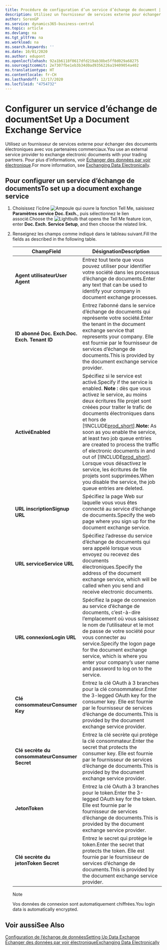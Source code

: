 ```yaml
---
title: Procédure de configuration d’un service d’échange de document | Microsoft Docs
description: Utilisez un fournisseur de services externe pour échanger des documents électroniques avec vos partenaires commerciaux.
author: SorenGP
ms.service: dynamics365-business-central
ms.topic: article
ms.devlang: na
ms.tgt_pltfrm: na
ms.workload: na
ms.search.keywords: ''
ms.date: 10/01/2020
ms.author: edupont
ms.openlocfilehash: 92a1b6118f0617dfd219ab38be5ff8d029a68275
ms.sourcegitcommit: 2e7307fbe1eb3b34d0ad9356226a19409054a402
ms.translationtype: HT
ms.contentlocale: fr-CH
ms.lasthandoff: 12/17/2020
ms.locfileid: "4754732"
---
```

# <a name="set-up-a-document-exchange-service"></a><span data-ttu-id="27feb-103">Configurer un service d’échange de document</span><span class="sxs-lookup"><span data-stu-id="27feb-103">Set Up a Document Exchange Service</span></span>
<span data-ttu-id="27feb-104">Utilisez un fournisseur de services externe pour échanger des documents électroniques avec vos partenaires commerciaux.</span><span class="sxs-lookup"><span data-stu-id="27feb-104">You use an external service provider to exchange electronic documents with your trading partners.</span></span> <span data-ttu-id="27feb-105">Pour plus d’informations, voir [Échanger des données par voir électronique](across-data-exchange.md).</span><span class="sxs-lookup"><span data-stu-id="27feb-105">For more information, see [Exchanging Data Electronically](across-data-exchange.md).</span></span>  

## <a name="to-set-up-a-document-exchange-service"></a><span data-ttu-id="27feb-106">Pour configurer un service d’échange de documents</span><span class="sxs-lookup"><span data-stu-id="27feb-106">To set up a document exchange service</span></span>  
1. <span data-ttu-id="27feb-107">Choisissez l’icône ![Ampoule qui ouvre la fonction Tell Me](media/ui-search/search_small.png "Dites-moi ce que vous voulez faire"), saisissez **Paramètres service Doc. Exch.**, puis sélectionnez le lien associé.</span><span class="sxs-lookup"><span data-stu-id="27feb-107">Choose the ![Lightbulb that opens the Tell Me feature](media/ui-search/search_small.png "Tell me what you want to do") icon, enter **Doc. Exch. Service Setup**, and then choose the related link.</span></span>  
2. <span data-ttu-id="27feb-108">Renseignez les champs comme indiqué dans le tableau suivant.</span><span class="sxs-lookup"><span data-stu-id="27feb-108">Fill the fields as described in the following table.</span></span>  

    |<span data-ttu-id="27feb-109">Champ</span><span class="sxs-lookup"><span data-stu-id="27feb-109">Field</span></span>|<span data-ttu-id="27feb-110">Désignation</span><span class="sxs-lookup"><span data-stu-id="27feb-110">Description</span></span>|  
    |---------------------------------|---------------------------------------|  
    |<span data-ttu-id="27feb-111">**Agent utilisateur**</span><span class="sxs-lookup"><span data-stu-id="27feb-111">**User Agent**</span></span>|<span data-ttu-id="27feb-112">Entrez tout texte que vous pouvez utiliser pour identifier votre société dans les processus d’échange de documents.</span><span class="sxs-lookup"><span data-stu-id="27feb-112">Enter any text that can be used to identify your company in document exchange processes.</span></span>|  
    |<span data-ttu-id="27feb-113">**ID abonné Doc. Exch.**</span><span class="sxs-lookup"><span data-stu-id="27feb-113">**Doc. Exch. Tenant ID**</span></span>|<span data-ttu-id="27feb-114">Entrez l’abonné dans le service d’échange de documents qui représente votre société.</span><span class="sxs-lookup"><span data-stu-id="27feb-114">Enter the tenant in the document exchange service that represents your company.</span></span> <span data-ttu-id="27feb-115">Elle est fournie par le fournisseur de services d’échange de documents.</span><span class="sxs-lookup"><span data-stu-id="27feb-115">This is provided by the document exchange service provider.</span></span>|  
    |<span data-ttu-id="27feb-116">**Activé**</span><span class="sxs-lookup"><span data-stu-id="27feb-116">**Enabled**</span></span>|<span data-ttu-id="27feb-117">Spécifiez si le service est activé.</span><span class="sxs-lookup"><span data-stu-id="27feb-117">Specify if the service is enabled.</span></span> <span data-ttu-id="27feb-118">**Note :** dès que vous activez le service, au moins deux écritures file projet sont créées pour traiter le trafic de documents électroniques dans et hors de [!INCLUDE[prod_short](includes/prod_short.md)].</span><span class="sxs-lookup"><span data-stu-id="27feb-118">**Note:**  As soon as you enable the service, at least two job queue entries are created to process the traffic of electronic documents in and out of [!INCLUDE[prod_short](includes/prod_short.md)].</span></span> <span data-ttu-id="27feb-119">Lorsque vous désactivez le service, les écritures de file projets sont supprimées.</span><span class="sxs-lookup"><span data-stu-id="27feb-119">When you disable the service, the job queue entries are deleted.</span></span>|  
    |<span data-ttu-id="27feb-120">**URL inscription**</span><span class="sxs-lookup"><span data-stu-id="27feb-120">**Signup URL**</span></span>|<span data-ttu-id="27feb-121">Spécifiez la page Web sur laquelle vous vous êtes connecté au service d’échange de documents.</span><span class="sxs-lookup"><span data-stu-id="27feb-121">Specify the web page where you sign up for the document exchange service.</span></span>|  
    |<span data-ttu-id="27feb-122">**URL service**</span><span class="sxs-lookup"><span data-stu-id="27feb-122">**Service URL**</span></span>|<span data-ttu-id="27feb-123">Spécifiez l’adresse du service d’échange de documents qui sera appelé lorsque vous envoyez ou recevez des documents électroniques.</span><span class="sxs-lookup"><span data-stu-id="27feb-123">Specify the address of the document exchange service, which will be called when you send and receive electronic documents.</span></span>|  
    |<span data-ttu-id="27feb-124">**URL connexion**</span><span class="sxs-lookup"><span data-stu-id="27feb-124">**Login URL**</span></span>|<span data-ttu-id="27feb-125">Spécifiez la page de connexion au service d’échange de documents, c’est-à-dire l’emplacement où vous saisissez le nom de l’utilisateur et le mot de passe de votre société pour vous connecter au service.</span><span class="sxs-lookup"><span data-stu-id="27feb-125">Specify the logon page for the document exchange service, which is where you enter your company’s user name and password to log on to the service.</span></span>|  
    |<span data-ttu-id="27feb-126">**Clé consommateur**</span><span class="sxs-lookup"><span data-stu-id="27feb-126">**Consumer Key**</span></span>|<span data-ttu-id="27feb-127">Entrez la clé OAuth à 3 branches pour la clé consommateur.</span><span class="sxs-lookup"><span data-stu-id="27feb-127">Enter the 3-legged OAuth key for the consumer key.</span></span> <span data-ttu-id="27feb-128">Elle est fournie par le fournisseur de services d’échange de documents.</span><span class="sxs-lookup"><span data-stu-id="27feb-128">This is provided by the document exchange service provider.</span></span>|  
    |<span data-ttu-id="27feb-129">**Clé secrète du consommateur**</span><span class="sxs-lookup"><span data-stu-id="27feb-129">**Consumer Secret**</span></span>|<span data-ttu-id="27feb-130">Entrez la clé secrète qui protège la clé consommateur.</span><span class="sxs-lookup"><span data-stu-id="27feb-130">Enter the secret that protects the consumer key.</span></span> <span data-ttu-id="27feb-131">Elle est fournie par le fournisseur de services d’échange de documents.</span><span class="sxs-lookup"><span data-stu-id="27feb-131">This is provided by the document exchange service provider.</span></span>|  
    |<span data-ttu-id="27feb-132">**Jeton**</span><span class="sxs-lookup"><span data-stu-id="27feb-132">**Token**</span></span>|<span data-ttu-id="27feb-133">Entrez la clé OAuth à 3 branches pour le token.</span><span class="sxs-lookup"><span data-stu-id="27feb-133">Enter the 3-legged OAuth key for the token.</span></span> <span data-ttu-id="27feb-134">Elle est fournie par le fournisseur de services d’échange de documents.</span><span class="sxs-lookup"><span data-stu-id="27feb-134">This is provided by the document exchange service provider.</span></span>|  
    |<span data-ttu-id="27feb-135">**Clé secrète du jeton**</span><span class="sxs-lookup"><span data-stu-id="27feb-135">**Token Secret**</span></span>|<span data-ttu-id="27feb-136">Entrez le secret qui protège le token.</span><span class="sxs-lookup"><span data-stu-id="27feb-136">Enter the secret that protects the token.</span></span> <span data-ttu-id="27feb-137">Elle est fournie par le fournisseur de services d’échange de documents.</span><span class="sxs-lookup"><span data-stu-id="27feb-137">This is provided by the document exchange service provider.</span></span>|  

    > [!NOTE]  
    > <span data-ttu-id="27feb-138">Vos données de connexion sont automatiquement chiffrées.</span><span class="sxs-lookup"><span data-stu-id="27feb-138">You login data is automatically encrypted.</span></span>

## <a name="see-also"></a><span data-ttu-id="27feb-139">Voir aussi</span><span class="sxs-lookup"><span data-stu-id="27feb-139">See Also</span></span>  
[<span data-ttu-id="27feb-140">Configuration de l’échange de données</span><span class="sxs-lookup"><span data-stu-id="27feb-140">Setting Up Data Exchange</span></span>](across-set-up-data-exchange.md)  
[<span data-ttu-id="27feb-141">Échanger des données par voir électronique</span><span class="sxs-lookup"><span data-stu-id="27feb-141">Exchanging Data Electronically</span></span>](across-data-exchange.md)
